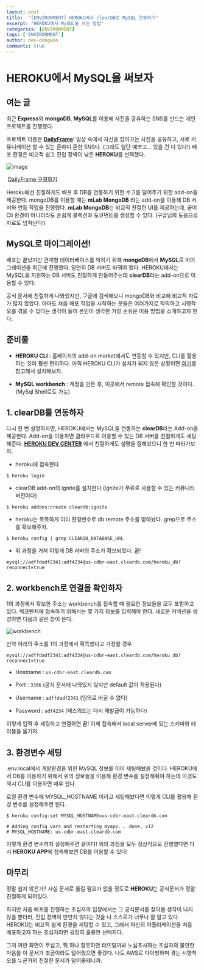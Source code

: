 ```yaml
---
layout: post
title:  "[ENVIRONMENT] HEROKU에서 clearDB로 MySQL 연동하기"
excerpt: "HEROKU에서 MySQL을 쓰는 방법"
categories: [ENVIRONMENT]
tags: ['ENVIRONMENT']
author: dev-dongwon
comments: true
---
```




# HEROKU에서 MySQL을 써보자

## 여는 글

최근 **Express**와 **mongoDB**, **MySQL**를 이용해 사진을 공유하는 SNS를 만드는 개인 프로젝트를 진행했다. 

프로젝트 이름은 **[DailyFrame](https://dailyframe.herokuapp.com/)**! 일상 속에서 자신을 잡아끄는 사진을 공유하고, 서로 커뮤니케이션 할 수 있는 흔하디 흔한 SNS다. (그래도 일단 예쁘고... 있을 건 다 있다!) 배포 환경은 비교적 쉽고 진입 장벽이 낮은 **HEROKU**를 선택했다.



![image](https://user-images.githubusercontent.com/43179397/64172139-3cf75c80-ce8f-11e9-8116-78e90f1dc617.png)

​																				[DailyFrame 구경하기](https://dailyframe.herokuapp.com/)



Heroku에선 친절하게도 배포 후 DB를 연동하기 위한 수고를 덜어주기 위한 add-on을 제공한다. mongoDB를 이용할 때는 **mLab MongoDB** 라는 add-on을 이용해 DB 서버와 연동 작업을 진행했다. **mLab MongoDB**는 비교적 친절한 UI를 제공하는데, 굳이 Cli 환경이 아니더라도 손쉽게 콜렉션과 도큐먼트를 생성할 수 있다. (구글님의 도움으로 자료도 넘쳐난다!)



## MySQL로 마이그레이션!

배포는 끝났지만 관계형 데이터베이스를 익히기 위해 **mongoDB**에서 **MySQL**로 마이그레이션을 최근에 진행했다. 당연히 DB 서버도 바꿔야 했다. HEROKU에서는 MySQL을 지원하는 DB 서버도 친절하게 만들어주는데 **clearDB**라는 add-on으로 이용할 수 있다.



공식 문서에 친절하게 나와있지만, 구글에 검색해보니 mongoDB와 비교해 비교적 자료가 많지 않았다. 아마도 처음 배포 작업을 시작하는 분들은 여러가지로 막막하고 시행착오를 겪을 수 있다는 생각이 들어 본인이 생각한 가장 손쉬운 이용 방법을 소개하고자 한다. 



## 준비물

- **HEROKU CLI** : 홈페이지의 add-on market에서도 연동할 수 있지만, CLI를 활용하는 것이 훨씬 편리하다. 아직 HEROKU CLI가 설치가 되지 않은 상황이면 [여기](https://devcenter.heroku.com/articles/heroku-cli)를 참고해서 설치해보자.

- **MySQL workbench** : 계정을 만든 후, 이곳에서 remote 접속해 확인할 것이다. (MySql Shell로도 가능)



## 1. clearDB를 연동하자

다시 한 번 설명하자면, HEROKU에서는 MySQL을 연동하는 **clearDB**라는 Add-on을 제공한다. Add-on을 이용하면 클라우드로 이용할 수 있는 DB 서버를 친절하게도 세팅해준다. **[HEROKU DEV CENTER](https://devcenter.heroku.com/articles/cleardb)** 에서 친절하게도 설명을 잘해놨으니 한 번 따라가보자.



- heroku에 접속한다

```shell
$ heroku login
```



- clearDB add-on의 ignite를 설치한다 (ignite가 무료로 사용할 수 있는 커뮤니티 버전이다)

```shell
$ heroku addons:create cleardb:ignite
```



- heroku는 똑똑하게 이미 환경변수로 db remote 주소를 받아놨다. grep으로 주소를 확보해주자.

```shell
$ heroku config | grep CLEARDB_DATABASE_URL
```



- 위 과정을 거쳐 이렇게 DB 서버의 주소가 확보되었다. 끝!

```
mysql://adffdadf2341:adf4234@us-cdbr-east.cleardb.com/heroku_db?reconnect=true
```



## 2. workbench로 연결을 확인하자

1의 과정에서 확보한 주소는 workbench를 접속할 때 필요한 정보들을 모두 포함하고 있다. 워크벤치에 접속하기 위해서는 몇 가지 정보를 입력해야 한다. 새로운 커넥션을 생성하면 다음과 같은 창이 뜬다.



![workbench](https://user-images.githubusercontent.com/43179397/64175653-b9da0480-ce96-11e9-96ca-06591d2b7952.png)



만약 아래의 주소를 1의 과정에서 획득했다고 가정할 경우

```
mysql://adffdadf2341:adf4234@us-cdbr-east.cleardb.com/heroku_db?reconnect=true
```

- Hostname : `us-cdbr-east.cleardb.com`

- Port :  `3306` (공식 문서에 나와있지 않지만 default 값이 적용된다)
- Username :  `adffdadf2341` (임의로 바꿀 수 없다)

- Password : `adf4234` (패스워드는 다시 재발급이 가능하다)



이렇게 입력 후 세팅하고 연결하면 끝! 이제 접속해서 local server에 있는 스키마와 테이블을 옮기자.



## 3. 환경변수 세팅

.env.local에서 개발환경을 위한 MySQL 정보를 이미 세팅해놨을 것이다. HEROKU에서 DB를 이용하기 위해서 위의 정보들을 이용해 환경 변수를 설정해줘야 하는데 이것도 역시 CLI를 이용하면 매우 쉽다.



로컬 환경 변수에 MYSQL_HOSTNAME 이라고 세팅해놨다면 이렇게 CLI를 활용해 환경 변수를 설정해주면 된다.

```shell
$ heroku config:set MYSQL_HOSTNAME=us-cdbr-east.cleardb.com

# Adding config vars and restarting myapp... done, v12
# MYSQL_HOSTNAME: us-cdbr-east.cleardb.com
```



이렇게 환경 변수까지 설정해주면 끝이다! 위의 과정을 모두 정상적으로 진행했다면 다시 **HEROKU APP**에 접속해보면 DB를 이용할 수 있다!



## 마무리

정말 쉽지 않은가? 사실 문서로 옮길 필요가 없을 정도로 **HEROKU**는 공식문서가 정말 친절하게 되어있다. 

하지만 처음 배포를 진행하는 초심자의 입장에서는 그 공식문서를 찾아볼 생각이 나지 않을 뿐더러, 진입 장벽이 만만치 않다는 것을 나 스스로가 너무나 잘 알고 있다.  HEROKU는 비교적 쉽게 환경을 세팅할 수 있고, 그래서 자신의 어플리케이션을 처음 배포하고자 하는 초심자라면 굉장히 훌륭한 선택지다. 

그저 까만 화면이 무섭고, 뭐 하나 잘못하면 터뜨릴까봐 노심초사하는 초심자의 불안한 마음을 이 문서가 조금이라도 덜어줬으면 좋겠다. 나도 AWS로 다이빙하며 겪는 시행착오를 누군가의 친절한 문서가 덜어줄테니까.